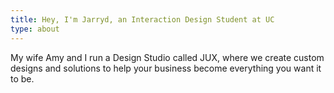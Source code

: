 ```yaml
---
title: Hey, I'm Jarryd, an Interaction Design Student at UC
type: about
---
```


My wife Amy and I run a Design Studio called JUX, where we create custom designs and solutions to help your business become everything you want it to be.